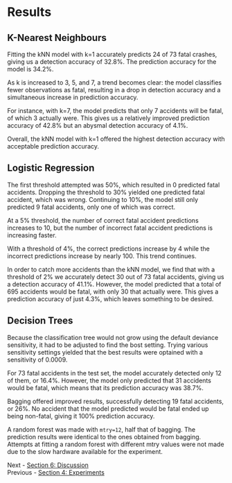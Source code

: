 # Results

## K-Nearest Neighbours

Fitting the kNN model with k=1 accurately predicts 24 of 73 fatal crashes, giving us a detection accuracy of 32.8%. The prediction accuracy for the model is 34.2%.

As k is increased to 3, 5, and 7, a trend becomes clear: the model classifies fewer observations as fatal, resulting in a drop in detection accuracy and a simultaneous increase in prediction accuracy.

For instance, with k=7, the model predicts that only 7 accidents will be fatal, of which 3 actually were. This gives us a relatively improved prediction accuracy of 42.8% but an abysmal detection accuracy of 4.1%.

Overall, the kNN model with k=1 offered the highest detection accuracy with acceptable prediction accuracy.

## Logistic Regression

The first threshold attempted was 50%, which resulted in 0 predicted fatal accidents. Dropping the threshold to 30% yielded one predicted fatal accident, which was wrong. Continuing to 10%, the model still only predicted 9 fatal accidents, only one of which was correct.

At a 5% threshold, the number of correct fatal accident predictions increases to 10, but the number of incorrect fatal accident predictions is increasing faster.

With a threshold of 4%, the correct predictions increase by 4 while the incorrect predictions increase by nearly 100. This trend continues.

In order to catch more accidents than the kNN model, we find that with a threshold of 2% we accurately detect 30 out of 73 fatal accidents, giving us a detection accuracy of 41.1%. However, the model predicted that a total of 695 accidents would be fatal, with only 30 that actually were. This gives a prediction accuracy of just 4.3%, which leaves something to be desired.

## Decision Trees

Because the classification tree would not grow using the default deviance sensitivity, it had to be adjusted to find the bost setting. Trying various sensitivity settings yielded that the best results were optained with a sensitivity of 0.0009.

For 73 fatal accidents in the test set, the model accurately detected only 12 of them, or 16.4%. However, the model only predicted that 31 accidents would be fatal, which means that its prediction accuracy was 38.7%.

Bagging offered improved results, successfully detecting 19 fatal accidents, or 26%. No accident that the model predicted would be fatal ended up being non-fatal, giving it 100% prediction accuracy.

A random forest was made with `mtry=12`, half that of bagging. The prediction results were identical to the ones obtained from bagging. Attempts at fitting a random forest with different mtry values were not made due to the slow hardware available for the experiment.

Next - [Section 6: Discussion](s6_discussion.md)  
Previous - [Section 4: Experiments](s4_experiments.md)